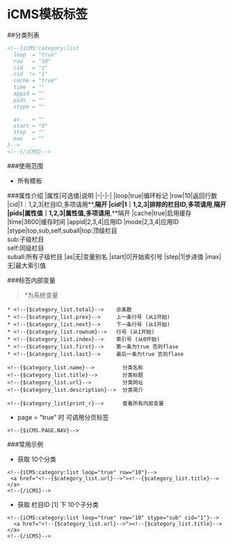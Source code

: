 iCMS模板标签
====

##分类列表
```html
<!--{iCMS:category:list
  loop  = "true"
  row   = "10"
  cid   = "1"
  cid  != "1"
  cache = "true"
  time  = ""
  appid = ""
  pids  = ""
  stype = ""

  as    = ""
  start = "0"
  step  = ""
  max   = ""
}-->
<!--{/iCMS}-->
```
###使用范围
- 所有模板

###属性介绍
|属性|可选值|说明
|-|-|-|
|loop|true|循环标记
|row|10|返回行数
|cid|1｜1,2,3|栏目ID,多项请用**,**隔开
|cid!|1｜1,2,3|排除的栏目ID,多项请用**,**隔开
|pids|属性值｜1,2,3|属性值,多项请用**,**隔开
|cache|true|启用缓存
|time|3600|缓存时间
|appid|2,3,4|应用ID
|mode|2,3,4|应用ID
|stype|top,sub,self,suball|top:顶级栏目 <br /> sub:子级栏目 <br /> self:同级栏目 <br /> suball:所有子级栏目
|as|无|变量别名
|start|0|开始索引号
|step|1|步进值
|max|无|最大索引值

###标签内部变量
> *为系统变量

```
* <!--{$category_list.total}-->    总条数
* <!--{$category_list.prev}-->     上一条行号 (从1开始)
* <!--{$category_list.next}-->     下一条行号 (从1开始)
* <!--{$category_list.rownum}-->   行号 (从1开始)
* <!--{$category_list.index}-->    索引号 (从0开始)
* <!--{$category_list.first}-->    第一条为true 否则flase
* <!--{$category_list.last}-->     最后一条为true 否则flase

<!--{$category_list.name}-->         分类名称
<!--{$category_list.title}-->        分类标题
<!--{$category_list.url}-->          分类网址
<!--{$category_list.description}-->  分类简介

```

```
<!--{$category_list|print_r}-->      查看所有内部变量
```

- page = "true" 时  可调用分页标签

```
<!--{$iCMS.PAGE.NAV}-->
```

###常用示例
- 获取 10个分类

```
<!--{iCMS:category:list loop="true" row="10"}-->
 <a href="<!--{$category_list.url}-->"><!--{$category_list.title}--></a>
<!--{/iCMS}-->
```

- 获取 栏目ID [1] 下 10个子分类

```
<!--{iCMS:category:list loop="true" row="10" stype="sub" cid="1"}-->
  <a href="<!--{$category_list.url}-->"><!--{$category_list.title}--></a>
<!--{/iCMS}-->
```

